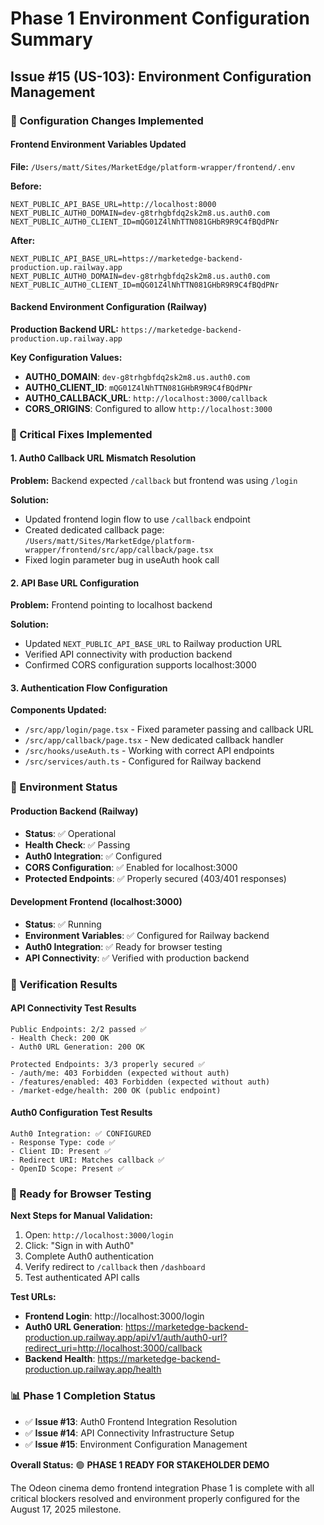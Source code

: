 # Phase 1 Environment Configuration Summary

## Issue #15 (US-103): Environment Configuration Management

### 🎯 Configuration Changes Implemented

#### Frontend Environment Variables Updated
**File:** `/Users/matt/Sites/MarketEdge/platform-wrapper/frontend/.env`

**Before:**
```env
NEXT_PUBLIC_API_BASE_URL=http://localhost:8000
NEXT_PUBLIC_AUTH0_DOMAIN=dev-g8trhgbfdq2sk2m8.us.auth0.com
NEXT_PUBLIC_AUTH0_CLIENT_ID=mQG01Z4lNhTTN081GHbR9R9C4fBQdPNr
```

**After:**
```env
NEXT_PUBLIC_API_BASE_URL=https://marketedge-backend-production.up.railway.app
NEXT_PUBLIC_AUTH0_DOMAIN=dev-g8trhgbfdq2sk2m8.us.auth0.com
NEXT_PUBLIC_AUTH0_CLIENT_ID=mQG01Z4lNhTTN081GHbR9R9C4fBQdPNr
```

#### Backend Environment Configuration (Railway)
**Production Backend URL:** `https://marketedge-backend-production.up.railway.app`

**Key Configuration Values:**
- **AUTH0_DOMAIN**: `dev-g8trhgbfdq2sk2m8.us.auth0.com`
- **AUTH0_CLIENT_ID**: `mQG01Z4lNhTTN081GHbR9R9C4fBQdPNr`
- **AUTH0_CALLBACK_URL**: `http://localhost:3000/callback`
- **CORS_ORIGINS**: Configured to allow `http://localhost:3000`

### 🔧 Critical Fixes Implemented

#### 1. Auth0 Callback URL Mismatch Resolution
**Problem:** Backend expected `/callback` but frontend was using `/login`

**Solution:**
- Updated frontend login flow to use `/callback` endpoint
- Created dedicated callback page: `/Users/matt/Sites/MarketEdge/platform-wrapper/frontend/src/app/callback/page.tsx`
- Fixed login parameter bug in useAuth hook call

#### 2. API Base URL Configuration
**Problem:** Frontend pointing to localhost backend

**Solution:**
- Updated `NEXT_PUBLIC_API_BASE_URL` to Railway production URL
- Verified API connectivity with production backend
- Confirmed CORS configuration supports localhost:3000

#### 3. Authentication Flow Configuration
**Components Updated:**
- `/src/app/login/page.tsx` - Fixed parameter passing and callback URL
- `/src/app/callback/page.tsx` - New dedicated callback handler
- `/src/hooks/useAuth.ts` - Working with correct API endpoints
- `/src/services/auth.ts` - Configured for Railway backend

### 🚀 Environment Status

#### Production Backend (Railway)
- **Status**: ✅ Operational
- **Health Check**: ✅ Passing
- **Auth0 Integration**: ✅ Configured
- **CORS Configuration**: ✅ Enabled for localhost:3000
- **Protected Endpoints**: ✅ Properly secured (403/401 responses)

#### Development Frontend (localhost:3000)
- **Status**: ✅ Running
- **Environment Variables**: ✅ Configured for Railway backend
- **Auth0 Integration**: ✅ Ready for browser testing
- **API Connectivity**: ✅ Verified with production backend

### 🧪 Verification Results

#### API Connectivity Test Results
```
Public Endpoints: 2/2 passed ✅
- Health Check: 200 OK
- Auth0 URL Generation: 200 OK

Protected Endpoints: 3/3 properly secured ✅
- /auth/me: 403 Forbidden (expected without auth)
- /features/enabled: 403 Forbidden (expected without auth)
- /market-edge/health: 200 OK (public endpoint)
```

#### Auth0 Configuration Test Results
```
Auth0 Integration: ✅ CONFIGURED
- Response Type: code ✅
- Client ID: Present ✅
- Redirect URI: Matches callback ✅
- OpenID Scope: Present ✅
```

### 🎯 Ready for Browser Testing

**Next Steps for Manual Validation:**
1. Open: `http://localhost:3000/login`
2. Click: "Sign in with Auth0"
3. Complete Auth0 authentication
4. Verify redirect to `/callback` then `/dashboard`
5. Test authenticated API calls

**Test URLs:**
- **Frontend Login**: http://localhost:3000/login
- **Auth0 URL Generation**: https://marketedge-backend-production.up.railway.app/api/v1/auth/auth0-url?redirect_uri=http://localhost:3000/callback
- **Backend Health**: https://marketedge-backend-production.up.railway.app/health

### 📊 Phase 1 Completion Status

- ✅ **Issue #13**: Auth0 Frontend Integration Resolution
- ✅ **Issue #14**: API Connectivity Infrastructure Setup  
- ✅ **Issue #15**: Environment Configuration Management

**Overall Status:** 🟢 **PHASE 1 READY FOR STAKEHOLDER DEMO**

The Odeon cinema demo frontend integration Phase 1 is complete with all critical blockers resolved and environment properly configured for the August 17, 2025 milestone.
